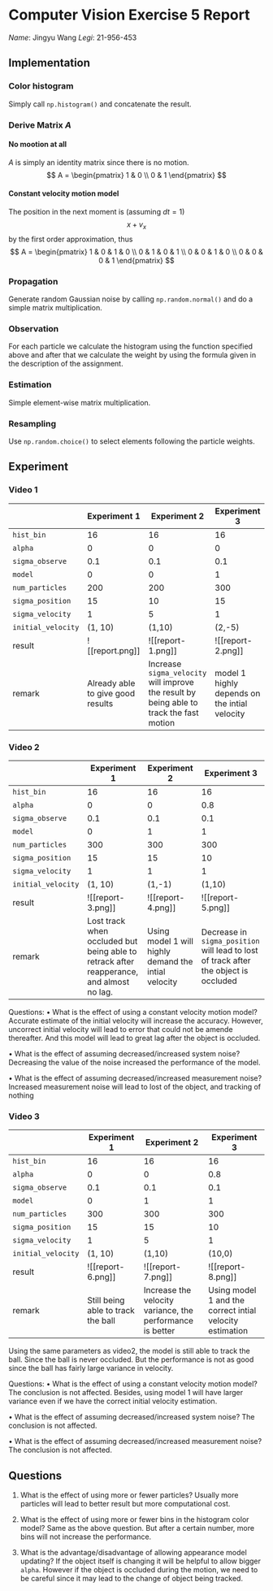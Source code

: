 # Computer Vision Exercise 5 Report
*Name*: Jingyu Wang
*Legi*: 21-956-453

## Implementation
### Color histogram
Simply call `np.histogram()` and concatenate the result.

### Derive Matrix $A$
#### No mootion at all
$A$ is simply an identity matrix since there is no motion.
$$
A = 
\begin{pmatrix}
1 & 0  \\
0 & 1 
\end{pmatrix}
$$


#### Constant velocity motion model
The position in the next moment is (assuming $dt = 1$)
$$
x + v_{x}
$$
by the first order approximation, thus 
$$
A = 
\begin{pmatrix}
1 & 0 & 1 & 0 \\
0 & 1 & 0 & 1  \\
0 & 0 & 1 & 0 \\
0 & 0 & 0 & 1
\end{pmatrix}
$$

### Propagation
Generate random Gaussian noise by calling `np.random.normal()` and do a simple matrix multiplication. 

### Observation
For each particle we calculate the histogram using the function specified above and after that we calculate the weight by using the formula given in the description of the assignment.

### Estimation
Simple element-wise matrix multiplication.

### Resampling
Use `np.random.choice()` to select elements following the particle weights.

## Experiment

### Video 1

|                    | Experiment 1                      | Experiment 2                                                                             | Experiment 3                                  |
| ------------------ | --------------------------------- | ---------------------------------------------------------------------------------------- | --------------------------------------------- |
| `hist_bin`         | 16                                | 16                                                                                       | 16                                            |
| `alpha`            | 0                                 | 0                                                                                        | 0                                             |
| `sigma_observe`    | 0.1                               | 0.1                                                                                      | 0.1                                           |
| `model`            | 0                                 | 0                                                                                        | 1                                             |
| `num_particles`    | 200                               | 200                                                                                      | 300                                           |
| `sigma_position`   | 15                                | 10                                                                                       | 15                                            |
| `sigma_velocity`   | 1                                 | 5                                                                                        | 1                                             |
| `initial_velocity` | (1, 10)                           | (1,10)                                                                                   | (2,-5)                                        |
| result             | ![[report.png]]                   | ![[report-1.png]]                                                                        | ![[report-2.png]]                             |
| remark             | Already able to give good results | Increase `sigma_velocity` will improve the result by being able to track the fast motion | model 1 highly depends on the intial velocity | 


### Video 2

|                    | Experiment 1                                                                             | Experiment 2                                         | Experiment 3                 |
| ------------------ | ---------------------------------------------------------------------------------------- | ---------------------------------------------------- | ---------------------------- |
| `hist_bin`         | 16                                                                                       | 16                                                   | 16                           |
| `alpha`            | 0                                                                                        | 0                                                    | 0.8                          |
| `sigma_observe`    | 0.1                                                                                      | 0.1                                                  | 0.1                          |
| `model`            | 0                                                                                        | 1                                                    | 1                            |
| `num_particles`    | 300                                                                                      | 300                                                  | 300                          |
| `sigma_position`   | 15                                                                                       | 15                                                   | 10                           |
| `sigma_velocity`   | 1                                                                                        | 1                                                    | 1                            |
| `initial_velocity` | (1, 10)                                                                                  | (1,-1)                                               | (1,10)                       |
| result             | ![[report-3.png]]                                                                        | ![[report-4.png]]                                    | ![[report-5.png]]            |
| remark             | Lost track when occluded but being able to retrack after reapperance, and almost no lag. | Using model 1 will highly demand the intial velocity | Decrease in `sigma_position` will lead to lost of track after the object is occluded|  


Questions:
• What is the effect of using a constant velocity motion model?
Accurate estimate of the initial velocity will increase the accuracy. However, uncorrect initial velocity will lead to error that could not be amende thereafter. 
And this model will lead to great lag after the object is occluded.

• What is the effect of assuming decreased/increased system noise?
Decreasing the value of the noise increased the performance of the model.

• What is the effect of assuming decreased/increased measurement noise?
Increased measurement noise will lead to lost of the object, and tracking of nothing


### Video 3


|                    | Experiment 1                       | Experiment 2                                              | Experiment 3      |
| ------------------ | ---------------------------------- | --------------------------------------------------------- | ----------------- |
| `hist_bin`         | 16                                 | 16                                                        | 16                |
| `alpha`            | 0                                  | 0                                                         | 0.8               |
| `sigma_observe`    | 0.1                                | 0.1                                                       | 0.1               |
| `model`            | 0                                  | 1                                                         | 1                 |
| `num_particles`    | 300                                | 300                                                       | 300               |
| `sigma_position`   | 15                                 | 15                                                        | 10                |
| `sigma_velocity`   | 1                                  | 5                                                         | 1                 |
| `initial_velocity` | (1, 10)                            | (1,10)                                                    | (10,0)            |
| result             | ![[report-6.png]]                  | ![[report-7.png]]                                         | ![[report-8.png]] |
| remark             | Still being able to track the ball | Increase the velocity variance, the performance is better | Using model 1 and the correct intial velocity estimation                  |

Using the same parameters as video2, the model is still able to track the ball. Since the ball is never occluded. But the performance is not as good since the ball has fairly large variance in velocity.

Questions:
• What is the effect of using a constant velocity motion model?
The conclusion is not affected. Besides, using model 1 will have larger variance even if we have the correct initial velocity estimation.

• What is the effect of assuming decreased/increased system noise?
The conclusion is not affected. 

• What is the effect of assuming decreased/increased measurement noise?
The conclusion is not affected. 

## Questions
1. What is the effect of using more or fewer particles?
Usually more particles will lead to better result but more computational cost. 

2. What is the effect of using more or fewer bins in the histogram color model?
Same as the above question. But after a certain number, more bins will not increase the performance.

3. What is the advantage/disadvantage of allowing appearance model updating?
If the object itself is changing it will be helpful to allow bigger `alpha`. However if the object is occluded during the motion, we need to be careful since it may lead to the change of object being tracked.